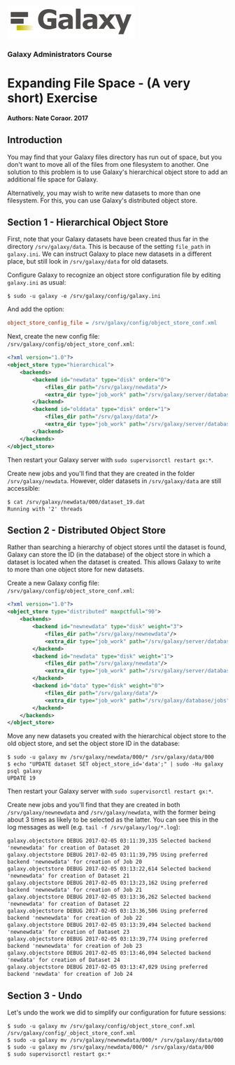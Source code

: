 ![galaxy logo](../../docs/shared-images/galaxy_logo_25percent_transparent.png)

### Galaxy Administrators Course

# Expanding File Space - (A very short) Exercise

#### Authors: Nate Coraor. 2017

## Introduction

You may find that your Galaxy files directory has run out of space, but you don't want to move all of the files from one filesystem to another. One solution to this problem is to use Galaxy's hierarchical object store to add an additional file space for Galaxy.

Alternatively, you may wish to write new datasets to more than one filesystem. For this, you can use Galaxy's distributed object store.

## Section 1 - Hierarchical Object Store

First, note that your Galaxy datasets have been created thus far in the directory `/srv/galaxy/data`. This is because of the setting `file_path` in `galaxy.ini`. We can instruct Galaxy to place new datasets in a different place, but still look in `/srv/galaxy/data` for old datasets.

Configure Galaxy to recognize an object store configuration file by editing `galaxy.ini` as usual:

```console
$ sudo -u galaxy -e /srv/galaxy/config/galaxy.ini
```

And add the option:

```ini
object_store_config_file = /srv/galaxy/config/object_store_conf.xml
```

Next, create the new config file: `/srv/galaxy/config/object_store_conf.xml`:

```xml
<?xml version="1.0"?>
<object_store type="hierarchical">
    <backends>
        <backend id="newdata" type="disk" order="0">
            <files_dir path="/srv/galaxy/newdata"/>
            <extra_dir type="job_work" path="/srv/galaxy/server/database/newjobs"/>
        </backend>
        <backend id="olddata" type="disk" order="1">
            <files_dir path="/srv/galaxy/data"/>
            <extra_dir type="job_work" path="/srv/galaxy/server/database/jobs"/>
        </backend>
    </backends>
</object_store>
```

Then restart your Galaxy server with `sudo supervisorctl restart gx:*`.

Create new jobs and you'll find that they are created in the folder `/srv/galaxy/newdata`. However, older datasets in `/srv/galaxy/data` are still accessible:

```console
$ cat /srv/galaxy/newdata/000/dataset_19.dat
Running with '2' threads
```

## Section 2 - Distributed Object Store

Rather than searching a hierarchy of object stores until the dataset is found, Galaxy can store the ID (in the database) of the object store in which a dataset is located when the dataset is created. This allows Galaxy to write to more than one object store for new datasets.

Create a new Galaxy config file: `/srv/galaxy/config/object_store_conf.xml`:

```xml
<?xml version="1.0"?>
<object_store type="distributed" maxpctfull="90">
    <backends>
        <backend id="newnewdata" type="disk" weight="3">
            <files_dir path="/srv/galaxy/newnewdata"/>
            <extra_dir type="job_work" path="/srv/galaxy/server/database/newnewjobs"/>
        </backend>
        <backend id="newdata" type="disk" weight="1">
            <files_dir path="/srv/galaxy/newdata"/>
            <extra_dir type="job_work" path="/srv/galaxy/server/database/newjobs"/>
        </backend>
        <backend id="data" type="disk" weight="0">
            <files_dir path="/srv/galaxy/data"/>
            <extra_dir type="job_work" path="/srv/galaxy/database/jobs"/>
        </backend>
    </backends>
</object_store>
```

Move any new datasets you created with the hierarchical object store to the old object store, and set the object store ID in the database:

```console
$ sudo -u galaxy mv /srv/galaxy/newdata/000/* /srv/galaxy/data/000
$ echo "UPDATE dataset SET object_store_id='data';" | sudo -Hu galaxy psql galaxy
UPDATE 19
```

Then restart your Galaxy server with `sudo supervisorctl restart gx:*`.

Create new jobs and you'll find that they are created in both `/srv/galaxy/newnewdata` and `/srv/galaxy/newdata`, with the former being about 3 times as likely to be selected as the latter. You can see this in the log messages as well (e.g. `tail -f /srv/galaxy/log/*.log`):

```
galaxy.objectstore DEBUG 2017-02-05 03:11:39,335 Selected backend 'newnewdata' for creation of Dataset 20
galaxy.objectstore DEBUG 2017-02-05 03:11:39,795 Using preferred backend 'newnewdata' for creation of Job 20
galaxy.objectstore DEBUG 2017-02-05 03:13:22,614 Selected backend 'newnewdata' for creation of Dataset 21
galaxy.objectstore DEBUG 2017-02-05 03:13:23,162 Using preferred backend 'newnewdata' for creation of Job 21
galaxy.objectstore DEBUG 2017-02-05 03:13:36,262 Selected backend 'newnewdata' for creation of Dataset 22
galaxy.objectstore DEBUG 2017-02-05 03:13:36,506 Using preferred backend 'newnewdata' for creation of Job 22
galaxy.objectstore DEBUG 2017-02-05 03:13:39,494 Selected backend 'newnewdata' for creation of Dataset 23
galaxy.objectstore DEBUG 2017-02-05 03:13:39,774 Using preferred backend 'newnewdata' for creation of Job 23
galaxy.objectstore DEBUG 2017-02-05 03:13:46,094 Selected backend 'newdata' for creation of Dataset 24
galaxy.objectstore DEBUG 2017-02-05 03:13:47,029 Using preferred backend 'newdata' for creation of Job 24
```

## Section 3 - Undo

Let's undo the work we did to simplify our configuration for future sessions:

```console
$ sudo -u galaxy mv /srv/galaxy/config/object_store_conf.xml /srv/galaxy/config/_object_store_conf.xml
$ sudo -u galaxy mv /srv/galaxy/newnewdata/000/* /srv/galaxy/data/000
$ sudo -u galaxy mv /srv/galaxy/newdata/000/* /srv/galaxy/data/000
$ sudo supervisorctl restart gx:*
```
